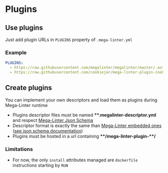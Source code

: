 <!-- markdownlint-disable MD013 -->
<!-- Generated by .automation/build.py, please do not update manually -->
<!-- plugins-section-start -->

# Plugins

## Use plugins

Just add plugin URLs in `PLUGINS` property of `.mega-linter.yml`

### Example

```yaml
PLUGINS:
  - https://raw.githubusercontent.com/megalinter/megalinter/master/.automation/test/mega-linter-plugin-test/test.megalinter-descriptor.yml
  - https://raw.githubusercontent.com/cookiejar/mega-linter-plugin-cookietemple/master/cookietemple.megalinter-descriptor.yml
```

## Create plugins

You can implement your own descriptors and load them as plugins during Mega-Linter runtime

- Plugins descriptor files must be named **\*\*.megalinter-descriptor.yml** and respect [Mega-Linter Json Schema](https://github.com/megalinter/megalinter/blob/master/megalinter/descriptors/schemas/megalinter-descriptor.jsonschema.json)
- Descriptor format is exactly the same than [Mega-Linter embedded ones](https://github.com/megalinter/megalinter/tree/master/megalinter/descriptors) ([see json schema documentation](https://megalinter.github.io/json-schemas/descriptor.html))
- Plugins must be hosted in a url containing **\*\*/mega-linter-plugin-\*\*/**

### Limitations

- For now, the only `install` attributes managed are `dockerfile` instructions starting by `RUN`

<!-- plugins-section-end -->

